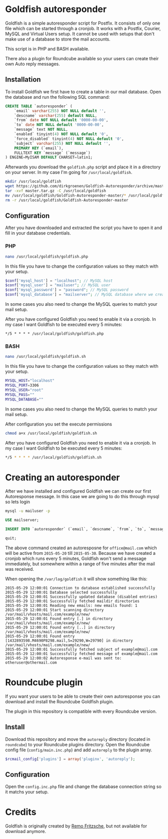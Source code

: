 # Goldfish autoresponder
Goldfish is a simple autoresponder script for Postfix. It consists of only one file which can be started through a cronjob. It works with a Postfix, Courier, MySQL and Virtual Users setup. It cannot be used with setups that don't make use of a database to store the mail accounts.

This script is in PHP and BASH available.

There also a plugin for Roundcube available so your users can create their own Auto reply messages.

## Installation
To install Goldfish we first have to create a table in our mail database. Open the database and run the following SQL command:

```sql
CREATE TABLE `autoresponder` (
    `email` varchar(255) NOT NULL default '',
    `descname` varchar(255) default NULL,
    `from` date NOT NULL default '0000-00-00',
    `to` date NOT NULL default '0000-00-00',
    `message` text NOT NULL,
    `enabled` tinyint(4) NOT NULL default '0',
    `force_disabled` tinyint(4) NOT NULL default '0',
    `subject` varchar(255) NOT NULL default '',
    PRIMARY KEY (`email`),
    FULLTEXT KEY `message` (`message`)
) ENGINE=MyISAM DEFAULT CHARSET=latin1;
```

Afterwards you download the ``goldfish.php`` script and place it in a directory on your server. In my case I'm going for ```/usr/local/goldfish```. 

```bash
mkdir /usr/local/goldfish
wget https://github.com/dirkgroenen/Goldfish-Autoresponder/archive/master.tar.gz
tar -xvf master.tar.gz -C /usr/local/goldfish
mv /usr/local/goldfish/Goldfish-Autoresponder-master/* /usr/local/goldfish
rm -r /usr/local/goldfish/Goldfish-Autoresponder-master
```

## Configuration

After you have downloaded and extracted the script you have to open it and fill in your database credentials.

### PHP

```bash
nano /usr/local/goldfish/goldfish.php
```

In this file you have to change the configuration values so they match with your setup. 

```php
$conf['mysql_host'] = "localhost"; // MySQL host
$conf['mysql_user'] = "mailuser"; // MySQL user
$conf['mysql_password'] = "password"; // MySQL password
$conf['mysql_database'] = "mailserver"; // MySQL database where we created the autoresponder table
```

In some cases you also need to change the MySQL queries to match your mail setup. 

After you have configured Goldfish you need to enable it via a cronjob. In my case I want Goldfish to be executed every 5 minutes:

```
*/5 * * * * /usr/local/goldfish/goldfish.php
```

### BASH

```BASH
nano /usr/local/goldfish/goldfish.sh
```

In this file you have to change the configuration values so they match with your setup. 

```BASH
MYSQL_HOST="localhost"
MYSQL_PORT=3306
MYSQL_USER="root"
MYSQL_PASS=""
MYSQL_DATABASE=""
```

In some cases you also need to change the MySQL queries to match your mail setup. 

After configuration you set the execute permissions
```BASH
chmod a+x /usr/local/goldfish/goldfish.sh
```

After you have configured Goldfish you need to enable it via a cronjob. In my case I want Goldfish to be executed every 5 minutes:

```BASH
*/5 * * * * /usr/local/goldfish/goldfish.sh
```

# Creating an autoresponder

After we have installed and configured Goldfish we can create our first Autoresponse message. In this case we are going to do this through mysql so lets login

```bash
mysql -u mailuser -p 
```

```sql
USE mailserver;
```

```sql
INSERT INTO `autoresponder` (`email`, `descname`, `from`, `to`, `message`, `enabled`, `force_enabled`, `subject`) VALUES ('office@mail.com', 'office@mail.com Autoresponse', '2015-05-20', '2015-05-30', 'Dear mailer\r\n, I will be out of office till 2015-05-30. Please contact one of my colleagues.\r\nThanks!\r\Henk', 1, 1, 'Out of Office');
```

```sql
quit;
```

The above command created an autoresposne for ``office@mail.com`` which will be active from ``2015-05-20`` till ``2015-05-30``. Because we have created a cronjob which runs every 5 minutes, Goldfish won't send a message immediately, but somewhere within a range of five minutes after the mail was received. 

When opening the ``/var/log/goldfish`` it will show something like this:

```
2015-05-29 12:00:01 Connection to database established successfully
2015-05-29 12:00:01 Database selected successfully
2015-05-29 12:00:01 Successfully updated database (disabled entries)
2015-05-29 12:00:01 Successfully fetched maildir directories
2015-05-29 12:00:01 Reading new emails: new emails found: 1
2015-05-29 12:00:01 Start scanning directory /var/mail/vhosts/mail.com/example/new/
2015-05-29 12:00:01 Found entry [.] in directory /var/mail/vhosts/mail.com/example/new/
2015-05-29 12:00:01 Found entry [..] in directory /var/mail/vhosts/mail.com/example/new/
2015-05-29 12:00:01 Found entry [1432893598.M4690P8298.mail,S=29290,W=29790] in directory /var/mail/vhosts/mail.com/example/new/
2015-05-29 12:00:01 Successfully fetched subject of example@mail.com
2015-05-29 12:00:01 Successfully fetched message of example@mail.com
2015-05-29 12:00:02 Autoresponse e-mail was sent to: otheruser@othermail.com
```

# Roundcube plugin

If you want your users to be able to create their own autoresponse you can download and install the Roundcube Goldfish plugin. 

The plugin in this repository is compatible with every Roundcube version. 

## Install
Download this repository and move the ``autoreply`` directory (located in ``roundcube``) to your Roundcube plugins directory. Open the Roundcube config file (``config/main.inc.php``) and add ``autoreply`` to the plugin array.

```php
$rcmail_config['plugins'] = array('pluginx', 'autoreply');
```

## Configuration
Open the ``config.inc.php`` file and change the database connection string so it matchs your setup. 

# Credits
Goldfish is originally created by [Remo Fritzsche](http://remofritzsche.com/), but not available for download anymore.